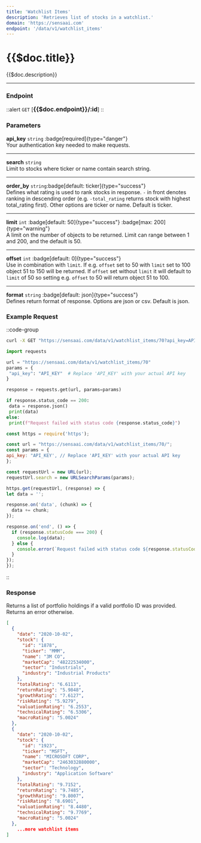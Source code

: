 ```yaml
---
title: 'Watchlist Items'
description: 'Retrieves list of stocks in a watchlist.'
domain: 'https://sensaai.com'
endpoint: '/data/v1/watchlist_items'
---
```


# {{$doc.title}}

{{$doc.description}}

---

### Endpoint

::alert
`GET` [<span style="font-size:1.15em;">**{{$doc.endpoint}}/:id**</span>] 
::

### Parameters

**api_key** `string` :badge[required]{type="danger"}<br style="margin: 0.4em;">
Your authentication key needed to make requests.

---

**search** `string`<br style="margin: 0.4em;">
Limit to stocks where ticker or name contain search string.

---

**order_by** `string`:badge[default: ticker]{type="success"} <br style="margin: 0.4em;"> 
Defines what rating is used to rank stocks in response. `-` in front denotes ranking in descending order (e.g. `-total_rating` returns stock with highest total_rating first).
Other options are ticker or name. Default is ticker.

---

**limit** `int` :badge[default: 50]{type="success"} :badge[max: 200]{type="warning"}<br style="margin: 0.4em;">
A limit on the number of objects to be returned. Limit can range between 1 and 200, and the default is 50. 

---

**offset** `int` :badge[default: 0]{type="success"} <br style="margin: 0.4em;">
Use in combination with `limit`. If e.g. `offset` set to 50 with `limit` set to 100 object 51 to 150 will be returned. If `offset` set without `limit` it will default to `limit` of 50 so setting e.g. `offset` to 50 will return object 51 to 100.

---

**format** `string` :badge[default: json]{type="success"} <br style="margin: 0.4em;">
Defines return format of response. Options are json or csv. Default is json.

### Example Request

::code-group

  ```bash [cURL]
  curl -X GET "https://sensaai.com/data/v1/watchlist_items/70?api_key=API_KEY"
  ```

   ```py [Python]
 import requests

url = "https://sensaai.com/data/v1/watchlist_items/70"
params = {
    "api_key": "API_KEY"  # Replace 'API_KEY' with your actual API key
}

response = requests.get(url, params=params)

if response.status_code == 200:
    data = response.json()
    print(data)
else:
    print(f"Request failed with status code {response.status_code}")
  ```
 
  ```js [JavaScript]
  const https = require('https');

const url = "https://sensaai.com/data/v1/watchlist_items/70/";
const params = {
  api_key: "API_KEY', // Replace 'API_KEY' with your actual API key
};

const requestUrl = new URL(url);
requestUrl.search = new URLSearchParams(params);

https.get(requestUrl, (response) => {
  let data = '';

  response.on('data', (chunk) => {
    data += chunk;
  });

  response.on('end', () => {
    if (response.statusCode === 200) {
      console.log(data);
    } else {
      console.error(`Request failed with status code ${response.statusCode}`);
    }
  });
});
  ```
::

### Response

Returns a list of portfolio holdings if a valid portfolio ID was provided. Returns an error otherwise.

```json
[
  {
    "date": "2020-10-02",
    "stock": {
      "id": "1878",
      "ticker": "MMM",
      "name": "3M CO",
      "marketCap": "48222534000",
      "sector": "Industrials",
      "industry": "Industrial Products"
    },
    "totalRating": "6.6113",
    "returnRating": "5.9848",
    "growthRating": "7.6127",
    "riskRating": "5.9279",
    "valuationRating": "6.2553",
    "technicalRating": "6.5306",
    "macroRating": "5.0024"
  },
  {
    "date": "2020-10-02",
    "stock": {
      "id": "1923",
      "ticker": "MSFT",
      "name": "MICROSOFT CORP",
      "marketCap": "2463032880000",
      "sector": "Technology",
      "industry": "Application Software"
    },
    "totalRating": "9.7152",
    "returnRating": "9.7485",
    "growthRating": "9.8007",
    "riskRating": "8.6901",
    "valuationRating": "8.4480",
    "technicalRating": "9.7769",
    "macroRating": "5.0024"
  },
    ...more watchlist items
]
```

